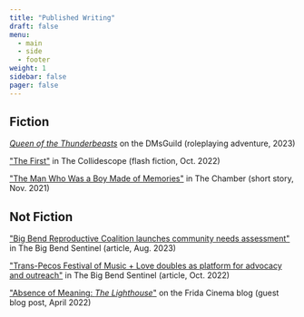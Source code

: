 ```yaml
---
title: "Published Writing"
draft: false
menu:
  - main
  - side
  - footer
weight: 1
sidebar: false
pager: false
---
```


## Fiction

[*Queen of the Thunderbeasts*](https://www.dmsguild.com/product/426630/Queen-of-the-Thunderbeasts?affiliate_id=1701028) on the DMsGuild (roleplaying adventure, 2023)

["The First"](https://thecollidescope.com/2022/10/16/the-first/) in The Collidescope (flash fiction, Oct. 2022)

["The Man Who Was a Boy Made of Memories"](https://thechambermagazine.com/2021/11/12/the-man-who-was-a-boy-made-of-memories-science-fiction-horror-by-samuel-feldstein/) in The Chamber (short story, Nov. 2021)

## Not Fiction

["Big Bend Reproductive Coalition launches community needs assessment"](https://bigbendsentinel.com/2023/08/09/big-bend-reproductive-coalition-launches-community-needs-assessment-with-inaugural-town-hal/?mc_cid=b24b0bb606) in The Big Bend Sentinel (article, Aug. 2023)

["Trans-Pecos Festival of Music + Love doubles as platform for advocacy and outreach"](https://bigbendsentinel.com/2022/10/05/trans-pecos-festival-of-music-love-doubles-as-platform-for-advocacy-and-outreach/) in The Big Bend Sentinel (article, Oct. 2022)

["Absence of Meaning: *The Lighthouse*"](https://thefridacinema.org/film-criticism/absence-of-meaning-the-lighthouse/) on the Frida Cinema blog (guest blog post, April 2022)